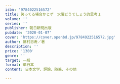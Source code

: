 ```yaml
---
isbn: '9784022516572'
title: 笑ってる場合かヒゲ　水曜どうでしょう的思考１
volume: ''
series: ''
publisher: 朝日新聞出版
pubdate: '2020-01-07'
cover: 'https://cover.openbd.jp/9784022516572.jpg'
author: 藤村忠寿／著
description: ''
price: '1300'
genre: ''
target: 一般
format: 単行本
content: 日本文学、評論、随筆、その他

---
```

